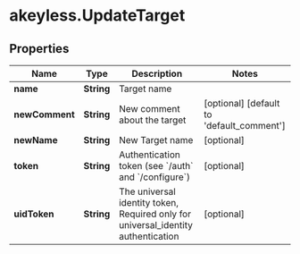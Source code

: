 # akeyless.UpdateTarget

## Properties

Name | Type | Description | Notes
------------ | ------------- | ------------- | -------------
**name** | **String** | Target name | 
**newComment** | **String** | New comment about the target | [optional] [default to &#39;default_comment&#39;]
**newName** | **String** | New Target name | [optional] 
**token** | **String** | Authentication token (see &#x60;/auth&#x60; and &#x60;/configure&#x60;) | [optional] 
**uidToken** | **String** | The universal identity token, Required only for universal_identity authentication | [optional] 



